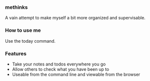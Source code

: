 ### methinks

A vain attempt to make myself a bit more organized and supervisable.

### How to use me

Use the today command.

### Features

- Take your notes and todos everywhere you go
- Allow others to check what you have been up to
- Useable from the command line and viewable from the browser
